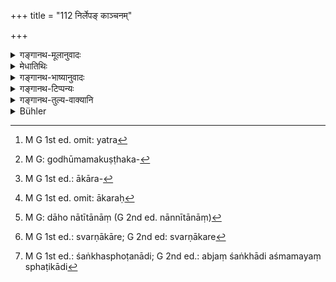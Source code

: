 +++
title = "112 निर्लेपङ् काञ्चनम्"

+++

<details><summary>गङ्गानथ-मूलानुवादः</summary>

A golden vessel, free from stains, becomes pure by water alone; so also what is produced in water, what is made of stone and what is made of silver, if it is not enchased (or verse much defiled).—(111).
</details>

<details><summary>मेधातिथिः</summary>

तैजसविशेषयोः काञ्चनराजतयोर् निर्लेपयोर् अयं विधिः । अन्येषां तु ताम्रादीनां यथोच्छिष्टस्पर्शे धावनाद् इष्टकादिभिः । यत्र[^२४३] क्षीरं वा पानीयं वा पीतं तत्र न भवति लेपः । यत्र मासघृतक्षीरादिभिर् उच्छिष्टैः संश्लिष्यन्त्य् अवयवास् तत्र वक्ष्यति "तस्मात् तयोः स्वयोन्यैव" (म्ध् ५.११२) इति । लेपगन्धापकर्षणवचनाच् च (ग्ध् १.४२) यो लेपो येनैवापक्रष्टुं शक्यते तत्र तद् एवोपादेयम्, न भस्मवारिणी एव । तथा च हारीतः- "गोधूमकुष्ठककलाययवमुद्गमसूरचूर्णैः[^२४४]" इत्यादि पठति । एवं "श्वचाण्डालोदक्यादिस्पर्शे तु निर्लेपयोर् अपि भस्मना त्रिःसप्तकृत्वः परिमार्जनम्" इति  हारीतः । शङ्खस् तु "तैजसानां कुणपरुधिररेतोमूत्रपुरीषोपहतानाम् आवर्तनम् उल्लेखनं भस्मना वा त्रिःसप्तकृत्वः परिमार्जनम्" इति । तत्र चिरकालमूत्रादिवासितानाम् आवर्तनम् । नामाकृतिम् उपमृद्येच्छातस् तदाकृतिसंपादनम् आवर्तनम् । उल्लेखनं तीक्ष्णेन शस्त्रेणाश्मना वा निघर्षः । 


[^२४४]:
     M G: godhūmamakuṣṭhaka-


[^२४३]:
     M G 1st ed. omit: yatra

- स्मृत्यन्तरे त्व् आकरदाहावचूलनान्य्[^२४५] आम्नातानि । तत्र सुवर्णकारैर् वर्णीकृतस्य शुद्धिः आकरः[^२४६] । दाहः अग्नौ सुवर्णकारैर् निष्ठापनम् । अवचूलनं दाहोन्नोतानां[^२४७] सुवर्णकाराणां सुवर्णघनभाण्डे तेन सर्वत अहननं तस्मिन् वर्णाकरे[^२४८] । तथा चोक्तम् "आकराः शुचयः सर्वे" (ब्ध् १.९.३) इति । 


[^२४८]:
     M G 1st ed.: svarṇākāre; G 2nd ed: svarṇākare


[^२४७]:
     M G: dāho nātītānāṃ (G 2nd ed. nānnītānāṃ)


[^२४६]:
     M G 1st ed. omit: ākaraḥ


[^२४५]:
     M G 1st ed.: ākāra-

- **अब्जं** शङ्खस्फटिकादि[^२४९] । शङ्खस्य तु सलेपस्य गौरसर्षपकल्केन गोमूत्रोदकाभ्यां क्षीरेण च । स्मृत्यन्तरे हि पठ्यते "अद्भिः शङ्खस्य" इति, "क्षीरोदकाभ्यां गौरसर्षपकल्केनोच्छिष्टस्नेहयुक्तस्य" इति । 


[^२४९]:
     M G 1st ed.: śaṅkhasphoṭanādi; G 2nd ed.: abjaṃ śaṅkhādi aśmamayaṃ sphaṭikādi

- **अनुपस्कृतम्** अखातपूरितम्, अथ वात्यन्तानुपहतम् । सर्वशेषश् चायम् । तेन शुष्कामेध्यचण्डालादिस्पर्शे सत्य् अपि निर्लेपत्वे प्राक्प्रदर्शितैव शाखान्तरीया शुद्धिः ॥ ५.१११ ॥
</details>

<details><summary>गङ्गानथ-भाष्यानुवादः</summary>

This rule applies to two particular metals, gold and silver, when they are free from stains; as for other metals, copper and the rest, their cleansing is to be done with washing with powdered bricks and such things, just as in the case of their bring defiled by leavings of food. There is no stain in a vessel in which milk or water has been drunk. As regards the case where parts of the vessel become stained by the leavings of meat, butter, milk and such things, the author is going to lay down distinct means of cleansing—‘By that from which they sprang &c.’ (113). Then again, since the text has spoken of the removal of ‘smells and stains’, we should make use of such cleansing substances as may be capable of removing a particular stain; and it is not necessary to make use of ash and water in all cases. Hārīta mentions several such cleansing substances, as ‘powdered wheat, rice, peas, barley, kidney-bean and lentil’; and he proceeds to say—‘even when gold and silver vessels are not stained, if they have been touched by a Cāndāla, or by a menstruating woman, they should be cleaned with ash twenty-one times.’

Śaṅkha however has declared thus—‘Of metal vessels defiled by a dead body or blood or semen or urine or ordure, there should be either alteration or scrubbing or washing twenty-one times with ash’. There should be ‘alteration’ in the case of vessels long immersed in urine &c. ‘alteration’ means the destruction of the original name and form and the bringing about of another shape and name;—‘scrubbing’ means scratching with a sharp weapon or with stone.

Another Smṛti-text has prescribed’ (l) melting, (2) heating and (3) hammering.’—When the vessel has been put into the melting-pot by the goldsmith, it becomes pure ‘burning’, *i.e*., being pat into fire by goldsmiths ‘hammering *i.e*., heating and then placing on the anvil and hammering, in the melting-pot it bring declared that ‘all mines are pure.’

‘*What is produced out of water*’—the conch-shell, the rock-crystal and the like. For the *stained* conch-shell there is purification by the paste of white mustard, or by cow’s-urine and water, or by milk. We read in another *Smṛti*—‘The couch-shell is purified by water; if it is defiled and oily, then by milk and water, and by the paste of white mustard.’

‘*Anupaskṛtam*’ ‘*enchased*’, *i.e*., the chasings in which are not filled (with unclean things), not very much defiled. This goes with every one of the things mentioned; hence in the case of every one of these being defiled with the touch of dry unclean things or of the caṇḍāla and the like,—even though there be no stain,—the purification is to be as described before, in accordance with other Smṛti-texts.—(111).
</details>

<details><summary>गङ्गानथ-टिप्पन्यः</summary>

(Verse 112 of others.)

This verse is quoted in *Madanapārijāta* (p. 446), which explains ‘*anupaskṛtam*’ as ‘*not chased*’, *i.e*., ‘the chasings whereof do not retain any such unclean thing as wine, food leavings and so forth’;—in
*Hemādri* (Śrāddha, p. 805);—in *Parāśaramādhava* (Prāyaścitta, p. 134),
which explains ‘*anupaskṛtam*’ as ‘unsoiled,’ and ‘*abjam*’ as ‘the conch and such things’;—in *Nṛsiṃhaprasāda*, (Śrāddha, p. 15b);—in
*Aparārka*, (p. 254), which explains ‘*anupaskṛtam*’ as ‘the chasings
wherein are not filled with copper or other metals’;—in *Mitākṣarā*, (on 1.193), which explains ‘*anupaskṛtam*’ as ‘*akhātapūritam*’ (the term used by Medhātithi), *i*. *e*., ‘the chasings in which are not filled in’;—in *Nityācārapradīpa*, (p. 96), which explains ‘*nirlepam*’ as absolutely unsoiled;—and in *Śuddhikaumudī*, (p. 305), which explains ‘*abja*’ as ‘conches, shells and the like,’—‘*ca*’ as including glass-vessels, and ‘*anupaskṛtam*’ as ‘not chased or otherwise modified.’
</details>

<details><summary>गङ्गानथ-तुल्य-वाक्यानि</summary>

**(verses 5.111-112)  
**

*Baudhāyana* (1.8, 33, 46, 47).—‘Copper, silver and gold must be
cleansed with acids,—conch-shells, horn, pearl-shell and ivory, with a paste of yellow mustard; or they may he cleansed with milk.’

*Vaśiṣṭha* (3.61, 62).—‘Gold is purified by fire alone; likewise
silver.’

*Viṣṇu* (23.7).—‘Objects made of gold, silver, shells, or gems, when not
smeared, are cleansed with water.’

*Yājñavalkya* (1.182).—(See above, under 110.)

*Parāśara* (7.25-30).—‘Iron things are cleansed by being scrubbed with
iron; lead by heating in fire; vessels made of ivory, bone, horn, silver and gold, as also gems, stones and conch-shells, one should wash with water; in stone however, scrubbing also should be done; earthenware is cleansed by heating in fire; grains by water sprinkled on them; things made of bamboo, tree-bark, linen, cotton cloth and woolen cloth, are purified by washing. For *muñja* grass and things made of it, winnowing basket, jute, fruits and leather, grasses, wood and ropes, sprinkling with water has been prescribed. Cotton-beds and pillows, red-coloured cloths and the ? become pure by being dried over fire and then sprinkled with water.’

*Mārkaṇḍeyapurūṇa* (Parāśaramādhava, p. 134).—‘Vessels and men are
purified by water; metal things are cleansed by washing with water and scrubbing with stone.’
</details>

<details><summary>Bühler</summary>

112	A golden vessel which shows no stains, becomes pure with water alone, likewise what is produced in water (as shells and coral), what is made of stone, and a silver (vessel) not enchased.
</details>
